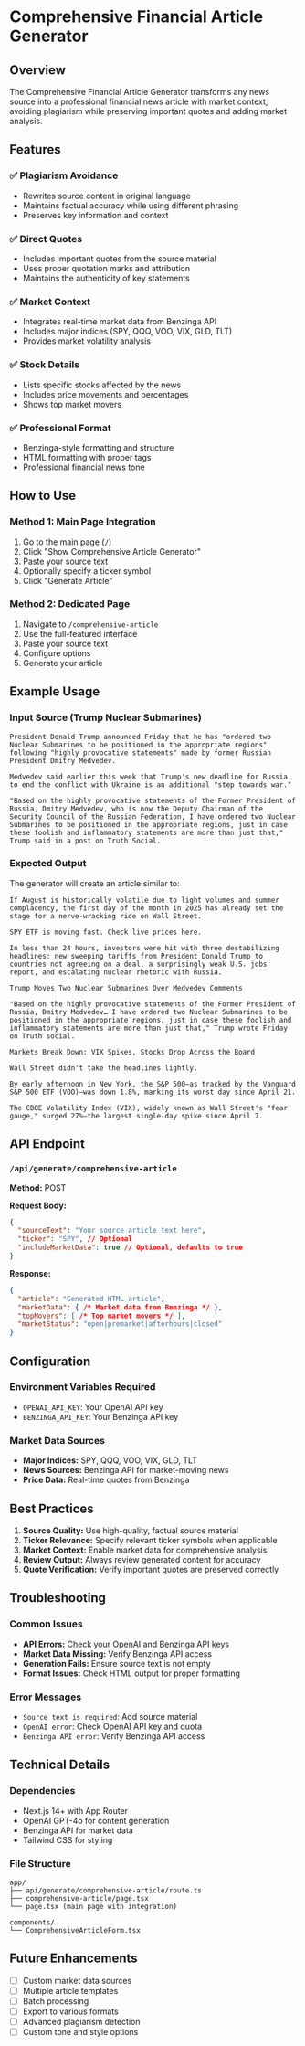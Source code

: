# Comprehensive Financial Article Generator

## Overview

The Comprehensive Financial Article Generator transforms any news source into a professional financial news article with market context, avoiding plagiarism while preserving important quotes and adding market analysis.

## Features

### ✅ Plagiarism Avoidance
- Rewrites source content in original language
- Maintains factual accuracy while using different phrasing
- Preserves key information and context

### ✅ Direct Quotes
- Includes important quotes from the source material
- Uses proper quotation marks and attribution
- Maintains the authenticity of key statements

### ✅ Market Context
- Integrates real-time market data from Benzinga API
- Includes major indices (SPY, QQQ, VOO, VIX, GLD, TLT)
- Provides market volatility analysis

### ✅ Stock Details
- Lists specific stocks affected by the news
- Includes price movements and percentages
- Shows top market movers

### ✅ Professional Format
- Benzinga-style formatting and structure
- HTML formatting with proper tags
- Professional financial news tone

## How to Use

### Method 1: Main Page Integration
1. Go to the main page (`/`)
2. Click "Show Comprehensive Article Generator"
3. Paste your source text
4. Optionally specify a ticker symbol
5. Click "Generate Article"

### Method 2: Dedicated Page
1. Navigate to `/comprehensive-article`
2. Use the full-featured interface
3. Paste your source text
4. Configure options
5. Generate your article

## Example Usage

### Input Source (Trump Nuclear Submarines)
```
President Donald Trump announced Friday that he has "ordered two Nuclear Submarines to be positioned in the appropriate regions" following "highly provocative statements" made by former Russian President Dmitry Medvedev.

Medvedev said earlier this week that Trump's new deadline for Russia to end the conflict with Ukraine is an additional "step towards war."

"Based on the highly provocative statements of the Former President of Russia, Dmitry Medvedev, who is now the Deputy Chairman of the Security Council of the Russian Federation, I have ordered two Nuclear Submarines to be positioned in the appropriate regions, just in case these foolish and inflammatory statements are more than just that," Trump said in a post on Truth Social.
```

### Expected Output
The generator will create an article similar to:

```
If August is historically volatile due to light volumes and summer complacency, the first day of the month in 2025 has already set the stage for a nerve-wracking ride on Wall Street.

SPY ETF is moving fast. Check live prices here.

In less than 24 hours, investors were hit with three destabilizing headlines: new sweeping tariffs from President Donald Trump to countries not agreeing on a deal, a surprisingly weak U.S. jobs report, and escalating nuclear rhetoric with Russia.

Trump Moves Two Nuclear Submarines Over Medvedev Comments

"Based on the highly provocative statements of the Former President of Russia, Dmitry Medvedev… I have ordered two Nuclear Submarines to be positioned in the appropriate regions, just in case these foolish and inflammatory statements are more than just that," Trump wrote Friday on Truth social.

Markets Break Down: VIX Spikes, Stocks Drop Across the Board

Wall Street didn't take the headlines lightly.

By early afternoon in New York, the S&P 500—as tracked by the Vanguard S&P 500 ETF (VOO)—was down 1.8%, marking its worst day since April 21.

The CBOE Volatility Index (VIX), widely known as Wall Street's "fear gauge," surged 27%—the largest single-day spike since April 7.
```

## API Endpoint

### `/api/generate/comprehensive-article`

**Method:** POST

**Request Body:**
```json
{
  "sourceText": "Your source article text here",
  "ticker": "SPY", // Optional
  "includeMarketData": true // Optional, defaults to true
}
```

**Response:**
```json
{
  "article": "Generated HTML article",
  "marketData": { /* Market data from Benzinga */ },
  "topMovers": [ /* Top market movers */ ],
  "marketStatus": "open|premarket|afterhours|closed"
}
```

## Configuration

### Environment Variables Required
- `OPENAI_API_KEY`: Your OpenAI API key
- `BENZINGA_API_KEY`: Your Benzinga API key

### Market Data Sources
- **Major Indices:** SPY, QQQ, VOO, VIX, GLD, TLT
- **News Sources:** Benzinga API for market-moving news
- **Price Data:** Real-time quotes from Benzinga

## Best Practices

1. **Source Quality:** Use high-quality, factual source material
2. **Ticker Relevance:** Specify relevant ticker symbols when applicable
3. **Market Context:** Enable market data for comprehensive analysis
4. **Review Output:** Always review generated content for accuracy
5. **Quote Verification:** Verify important quotes are preserved correctly

## Troubleshooting

### Common Issues
- **API Errors:** Check your OpenAI and Benzinga API keys
- **Market Data Missing:** Verify Benzinga API access
- **Generation Fails:** Ensure source text is not empty
- **Format Issues:** Check HTML output for proper formatting

### Error Messages
- `Source text is required`: Add source material
- `OpenAI error`: Check OpenAI API key and quota
- `Benzinga API error`: Verify Benzinga API access

## Technical Details

### Dependencies
- Next.js 14+ with App Router
- OpenAI GPT-4o for content generation
- Benzinga API for market data
- Tailwind CSS for styling

### File Structure
```
app/
├── api/generate/comprehensive-article/route.ts
├── comprehensive-article/page.tsx
└── page.tsx (main page with integration)

components/
└── ComprehensiveArticleForm.tsx
```

## Future Enhancements

- [ ] Custom market data sources
- [ ] Multiple article templates
- [ ] Batch processing
- [ ] Export to various formats
- [ ] Advanced plagiarism detection
- [ ] Custom tone and style options 